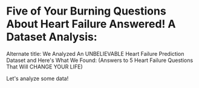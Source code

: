 # Five of Your Burning Questions About Heart Failure Answered! A Dataset Analysis:

Alternate title: We Analyzed An UNBELIEVABLE Heart Failure Prediction Dataset and Here's What We Found: (Answers to 5 Heart Failure Questions That Will CHANGE YOUR LIFE)

Let's analyze some data!

